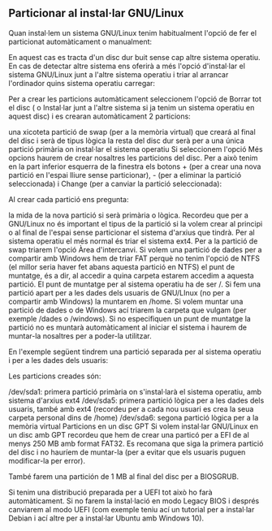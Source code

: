 
## Particionar al instal·lar GNU/Linux
Quan instal·lem un sistema GNU/Linux tenim habitualment l'opció de fer el particionat automàticament o manualment:



En aquest cas es tracta d'un disc dur buit sense cap altre sistema operatiu. En cas de detectar altre sistema ens oferirà a més l'opció d'instal·lar el sistema GNU/Linux junt a l'altre sistema operatiu i triar al arrancar l'ordinador quins sistema operatiu carregar:



Per a crear les particions automàticament seleccionem l'opció de Borrar tot el disc ( o Instal·lar junt a l'altre sistema si ja tenim un sistema operatiu en aquest disc) i es crearan automàticament 2 particions:

una xicoteta partició de swap (per a la memòria virtual) que creará al final del disc i serà de tipus lògica
la resta del disc dur serà per a una única partició primària on instal·lar el sistema operatiu
Si seleccionem l'opció Més opcions haurem de crear nosaltres les particions del disc. Per a això tenim en la part inferior esquerra de la finestra els botons + (per a crear una nova partició en l'espai lliure sense particionar), - (per a eliminar la partició seleccionada) i Change (per a canviar la partició seleccionada):



Al crear cada partició ens pregunta:

la mida de la nova partició
si serà primària o lògica. Recordeu que per a GNU/Linux no és important el tipus de la partició
si la volem crear al principi o al final de l'espai sense particionar
el sistema d'arxius que tindrà. Per al sistema operatiu el més normal és triar el sistema ext4. Per a la partició de swap triarem l'opció Àrea d'intercanvi. Si volem una partició de dades per a compartir amb Windows hem de triar FAT perquè no tenim l'opció de NTFS (el millor seria haver fet abans aquesta partició en NTFS)
el punt de muntatge, és a dir, al accedir a quina carpeta estarem accedim a aquesta partició. El punt de muntatge per al sistema operatiu ha de ser /. Si fem una partició apart per a les dades dels usuaris de GNU/LInux (no per a compartir amb Windows) la muntarem en /home. Si volem muntar una partició de dades o de Windows ací triarem la carpeta que vulgam (per exemple /dades o /windows). Si no especifiquen un punt de muntatge la partició no es muntarà automàticament al iniciar el sistema i haurem de muntar-la nosaltres per a poder-la utilitzar.


En l'exemple següent tindrem una partició separada per al sistema operatiu i per a les dades dels usuaris:



Les particions creades són:

/dev/sda1: primera partició primària on s'instal·larà el sistema operatiu, amb sistema d'arxius ext4
/dev/sda5: primera partició lògica per a les dades dels usuaris, també amb ext4 (recordeu per a cada nou usuari es crea la seua carpeta personal dins de /home)
/dev/sda6: segona partició lògica per a la memòria virtual
Particions en un disc GPT
Si volem instal·lar GNU/Linux en un disc amb GPT recordeu que hem de crear una particó per a EFI de al menys 250 MB amb format FAT32. Es recomana que siga la primera partició del disc i no hauríem de muntar-la (per a evitar que els usuaris puguen modificar-la per error).

També farem una partición de 1 MB al final del disc per a BIOSGRUB.

Si tenim una distribució preparada per a UEFI tot això ho farà automàticament. Si no farem la instal·lació en modo Legacy BIOS i després canviarem al modo UEFI (com exemple teniu ací un tutorial per a instal·lar Debian i ací altre per a instal·lar Ubuntu amb Windows 10).

